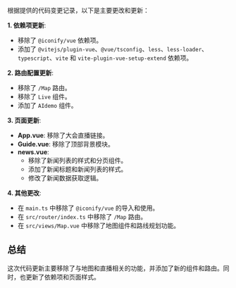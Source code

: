 根据提供的代码变更记录，以下是主要更改和更新：

**1. 依赖项更新**:

*   移除了 `@iconify/vue` 依赖项。
*   添加了 `@vitejs/plugin-vue`、`@vue/tsconfig`、`less`、`less-loader`、`typescript`、`vite` 和 `vite-plugin-vue-setup-extend` 依赖项。

**2. 路由配置更新**:

*   移除了 `/Map` 路由。
*   移除了 `Live` 组件。
*   添加了 `AIdemo` 组件。

**3. 页面更新**:

*   **App.vue**: 移除了大会直播链接。
*   **Guide.vue**: 移除了顶部背景模块。
*   **news.vue**: 
    *   移除了新闻列表的样式和分页组件。
    *   添加了新闻标题和新闻列表的样式。
    *   修改了新闻数据获取逻辑。

**4. 其他更改**:

*   在 `main.ts` 中移除了 `@iconify/vue` 的导入和使用。
*   在 `src/router/index.ts` 中移除了 `/Map` 路由。
*   在 `src/views/Map.vue` 中移除了地图组件和路线规划功能。

## 总结

这次代码更新主要移除了与地图和直播相关的功能，并添加了新的组件和路由。同时，也更新了依赖项和页面样式。